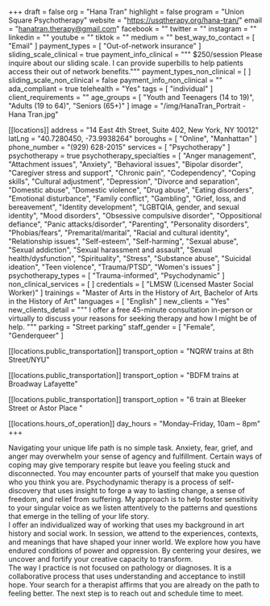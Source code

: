 +++
draft = false
org = "Hana Tran"
highlight = false
program = "Union Square Psychotherapy"
website = "https://usqtherapy.org/hana-tran/"
email = "hanatran.therapy@gmail.com"
facebook = ""
twitter = ""
instagram = ""
linkedin = ""
youtube = ""
tiktok = ""
medium = ""
best_way_to_contact = [ "Email" ]
payment_types = [ "Out-of-network insurance" ]
sliding_scale_clinical = true
payment_info_clinical = """
$250/session
Please inquire about our sliding scale.
I can provide superbills to help patients access their out of network benefits."""
payment_types_non_clinical = [ ]
sliding_scale_non_clinical = false
payment_info_non_clinical = ""
ada_compliant = true
telehealth = "Yes"
tags = [ "individual" ]
client_requirements = ""
age_groups = [
  "Youth and Teenagers (14 to 19)",
  "Adults (19 to 64)",
  "Seniors (65+)"
]
image = "/img/HanaTran_Portrait - Hana Tran.jpg"

[[locations]]
address = "14 East 4th Street, Suite 402, New York, NY 10012"
latLng = "40.7280450, -73.9938264"
boroughs = [ "Online", "Manhattan" ]
phone_number = "(929) 628-2015"
services = [ "Psychotherapy" ]
psychotherapy = true
psychotherapy_specialties = [
  "Anger management",
  "Attachment issues",
  "Anxiety",
  "Behavioral issues",
  "Bipolar disorder",
  "Caregiver stress and support",
  "Chronic pain",
  "Codependency",
  "Coping skills",
  "Cultural adjustment",
  "Depression",
  "Divorce and separation",
  "Domestic abuse",
  "Domestic violence",
  "Drug abuse",
  "Eating disorders",
  "Emotional disturbance",
  "Family conflict",
  "Gambling",
  "Grief, loss, and bereavement",
  "Identity development",
  "LGBTQIA, gender, and sexual identity",
  "Mood disorders",
  "Obsessive compulsive disorder",
  "Oppositional defiance",
  "Panic attacks/disorder",
  "Parenting",
  "Personality disorders",
  "Phobias/fears",
  "Premarital/marital",
  "Racial and cultural identity",
  "Relationship issues",
  "Self-esteem",
  "Self-harming",
  "Sexual abuse",
  "Sexual addiction",
  "Sexual harassment and assault",
  "Sexual health/dysfunction",
  "Spirituality",
  "Stress",
  "Substance abuse",
  "Suicidal ideation",
  "Teen violence",
  "Trauma/PTSD",
  "Women's issues"
]
psychotherapy_types = [ "Trauma-informed", "Psychodynamic" ]
non_clinical_services = [ ]
credentials = [ "LMSW (Licensed Master Social Worker)" ]
trainings = "Master of Arts in the History of Art, Bachelor of Arts in the History of Art"
languages = [ "English" ]
new_clients = "Yes"
new_clients_detail = """
I offer a free 45-minute consultation in-person or virtually to discuss your reasons for seeking therapy and how I might be of help. 
"""
parking = "Street parking"
staff_gender = [ "Female", "Genderqueer" ]

  [[locations.public_transportation]]
  transport_option = "NQRW trains at 8th Street/NYU"

  [[locations.public_transportation]]
  transport_option = "BDFM trains at Broadway Lafayette"

  [[locations.public_transportation]]
  transport_option = "6 train at Bleeker Street or Astor Place "

  [[locations.hours_of_operation]]
  day_hours = "Monday–Friday, 10am – 8pm"
+++


Navigating your unique life path is no simple task. Anxiety, fear, grief, and anger may overwhelm your sense of agency and fulfillment. Certain ways of coping may give temporary respite but leave you feeling stuck and disconnected. You may encounter parts of yourself that make you question who you think you are. Psychodynamic therapy is a process of self-discovery that uses insight to forge a way to lasting change, a sense of freedom, and relief from suffering. My approach is to help foster sensitivity to your singular voice as we listen attentively to the patterns and questions that emerge in the telling of your life story. <br>
I offer an individualized way of working that uses my background in art history and social work. In session, we attend to the experiences, contexts, and meanings that have shaped your inner world. We explore how you have endured conditions of power and oppression. By centering your desires, we uncover and fortify your creative capacity to transform. <br>
The way I practice is not focused on pathology or diagnoses. It is a collaborative process that uses understanding and acceptance to instill hope. Your search for a therapist affirms that you are already on the path to feeling better. The next step is to reach out and schedule time to meet. <br>
